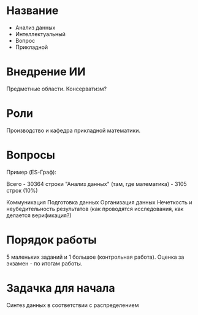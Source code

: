 # Название

* Анализ данных
* Интеллектуальный
* Вопрос
* Прикладной

# Внедрение ИИ

Предметные области. Консерватизм?

# Роли

Производство и кафедра прикладной математики.

# Вопросы

Пример (ES-Граф):

Всего - 30364 строки
"Анализ данных" (там, где математика) - 3105 строк (10%)

Коммуникация
Подготовка данных
Организация данных
Нечеткость и неубедительность результатов (как проводятся исследования, как делается верификация?)

# Порядок работы

5 маленьких заданий и 1 большое (контрольная работа). Оценка за экзамен - по итогам работы.

# Задачка для начала

Синтез данных в соответствии с распределением

